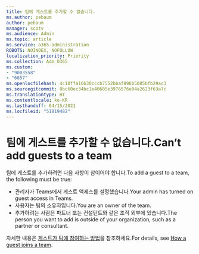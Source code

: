 ```yaml
---
title: 팀에 게스트를 추가할 수 없습니다.
ms.author: pebaum
author: pebaum
manager: scotv
ms.audience: Admin
ms.topic: article
ms.service: o365-administration
ROBOTS: NOINDEX, NOFOLLOW
localization_priority: Priority
ms.collection: Adm_O365
ms.custom:
- "9003558"
- "6657"
ms.openlocfilehash: 4c10ffa16b30cccb7552bbaf896b5085bfb29ac3
ms.sourcegitcommit: 8bc60ec34bc1e40685e3976576e04a2623f63a7c
ms.translationtype: HT
ms.contentlocale: ko-KR
ms.lasthandoff: 04/15/2021
ms.locfileid: "51819482"
---
```

# <a name="cant-add-guests-to-a-team"></a><span data-ttu-id="2813a-102">팀에 게스트를 추가할 수 없습니다.</span><span class="sxs-lookup"><span data-stu-id="2813a-102">Can’t add guests to a team</span></span>

<span data-ttu-id="2813a-103">팀에 게스트를 추가하려면 다음 사항이 참이어야 합니다.</span><span class="sxs-lookup"><span data-stu-id="2813a-103">To add a guest to a team, the following must be true:</span></span>  

- <span data-ttu-id="2813a-104">관리자가 Teams에서 게스트 액세스를 설정했습니다.</span><span class="sxs-lookup"><span data-stu-id="2813a-104">Your admin has turned on guest access in Teams.</span></span>
- <span data-ttu-id="2813a-105">사용자는 팀의 소유자입니다.</span><span class="sxs-lookup"><span data-stu-id="2813a-105">You are an owner of the team.</span></span>
- <span data-ttu-id="2813a-106">추가하려는 사람은 파트너 또는 컨설턴트와 같은 조직 외부에 있습니다.</span><span class="sxs-lookup"><span data-stu-id="2813a-106">The person you want to add is outside of your organization, such as a partner or consultant.</span></span>

<span data-ttu-id="2813a-107">자세한 내용은 [게스트가 팀에 참여하는 방법](https://docs.microsoft.com/MicrosoftTeams/guest-joins)을 참조하세요.</span><span class="sxs-lookup"><span data-stu-id="2813a-107">For details, see  [How a guest joins a team](https://docs.microsoft.com/MicrosoftTeams/guest-joins).</span></span>
